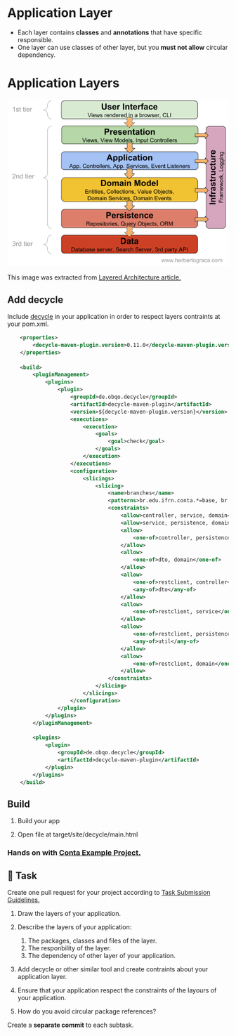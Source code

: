 Application Layer
====

- Each layer contains **classes** and **annotations** that have specific responsible.
- One layer can use classes of other layer, but you **must not allow** circular dependency.

# Application Layers #

![Layered Architecture](layered-architecture.png)

This image was extracted from [Layered Architecture article.](https://herbertograca.com/2017/08/03/layered-architecture/")

## Add decycle

Include [decycle](https://github.com/obecker/decycle) in your application in order to respect layers contraints at your pom.xml.

```xml
    <properties>
        <decycle-maven-plugin.version>0.11.0</decycle-maven-plugin.version>
    </properties>

    <build>
        <pluginManagement>
            <plugins>
                <plugin>
                    <groupId>de.obqo.decycle</groupId>
                    <artifactId>decycle-maven-plugin</artifactId>
                    <version>${decycle-maven-plugin.version}</version>
                    <executions>
                        <execution>
                            <goals>
                                <goal>check</goal>
                            </goals>
                        </execution>
                    </executions>
                    <configuration>
                        <slicings>
                            <slicing>
                                <name>branches</name>
                                <patterns>br.edu.ifrn.conta.*=base, br.edu.ifrn.conta.{*}.**</patterns>
                                <constraints>
                                    <allow>controller, service, domain</allow>
                                    <allow>service, persistence, domain</allow>
                                    <allow>
                                        <one-of>controller, persistence</one-of>
                                    </allow>
                                    <allow>
                                        <one-of>dto, domain</one-of>
                                    </allow>
                                    <allow>
                                        <one-of>restclient, controller</one-of>
                                        <any-of>dto</any-of>
                                    </allow>
                                    <allow>
                                        <one-of>restclient, service</one-of>
                                    </allow>
                                    <allow>
                                        <one-of>restclient, persistence</one-of>
                                        <any-of>util</any-of>
                                    </allow>
                                    <allow>
                                        <one-of>restclient, domain</one-of>
                                    </allow>
                                </constraints>
                            </slicing>
                        </slicings>
                    </configuration>
                </plugin>                
            </plugins>
        </pluginManagement>

        <plugins>
            <plugin>
                <groupId>de.obqo.decycle</groupId>
                <artifactId>decycle-maven-plugin</artifactId>
            </plugin>
        </plugins>
    </build>
```

## Build

1. Build your app

2. Open file at target/site/decycle/main.html

### Hands on with [Conta Example Project.](https://github.com/persapiens/conta)

## :construction_worker: Task

Create one pull request for your project according to [Task Submission Guidelines.](../assessment.md#task-submission)

1. Draw the layers of your application.

2. Describe the layers of your application:
    1. The packages, classes and files of the layer.
    2. The responbility of the layer.
    3. The dependency of other layer of your application.

3. Add decycle or other similar tool and create contraints about your application layer.

4. Ensure that your application respect the constraints of the layours of your application.

5. How do you avoid circular package references?

Create a **separate commit** to each subtask.
